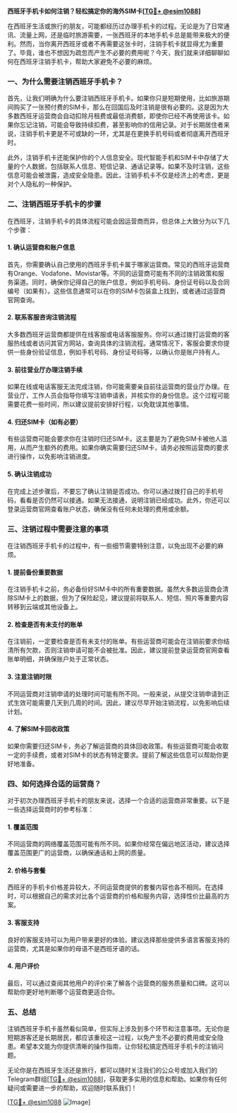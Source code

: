 **西班牙手机卡如何注销？轻松搞定你的海外SIM卡[[TG💪+ @esim1088](https://t.me/s/esim1088)]**

在西班牙生活或旅行的朋友，可能都经历过办理手机卡的过程。无论是为了日常通讯、流量上网，还是临时旅游需要，一张西班牙的本地手机卡总是能带来极大的便利。然而，当你离开西班牙或者不再需要这张卡时，注销手机卡就显得尤为重要了。毕竟，谁也不想因为疏忽而产生不必要的费用呢？今天，我们就来详细聊聊如何在西班牙注销手机卡，帮助大家避免不必要的麻烦。

### 一、为什么需要注销西班牙手机卡？

首先，让我们明确为什么要注销西班牙手机卡。如果你只是短期使用，比如旅游期间购买了一张预付费的SIM卡，那么在回国后及时注销是很有必要的。这是因为大多数西班牙运营商会自动扣除月租费或最低消费额，即使你已经不再使用该卡。如果你忘记注销，可能会导致持续扣费，甚至影响你的信用记录。对于长期居住者来说，注销手机卡更是不可或缺的一环，尤其是在更换手机号码或者彻底离开西班牙时。

此外，注销手机卡还能保护你的个人信息安全。现代智能手机和SIM卡中存储了大量的个人数据，包括联系人信息、短信记录、通话记录等。如果不及时注销，这些信息可能会被泄露，造成安全隐患。因此，注销手机卡不仅是经济上的考虑，更是对个人隐私的一种保护。

### 二、注销西班牙手机卡的步骤

在西班牙，注销手机卡的具体流程可能会因运营商而异，但总体上大致分为以下几个步骤：

#### 1. 确认运营商和账户信息

首先，你需要确认自己使用的西班牙手机卡属于哪家运营商。常见的西班牙运营商有Orange、Vodafone、Movistar等。不同的运营商可能有不同的注销政策和服务渠道。同时，确保你记得自己的账户信息，例如手机号码、身份证号码以及合同编号（如果有）。这些信息通常可以在你的SIM卡包装盒上找到，或者通过运营商官网查询。

#### 2. 联系客服咨询注销流程

大多数西班牙运营商都提供在线客服或电话客服服务。你可以通过拨打运营商的客服热线或者访问其官方网站，查询具体的注销流程。通常情况下，客服会要求你提供一些身份验证信息，例如手机号码、身份证号码等，以确认你是账户持有人。

#### 3. 前往营业厅办理注销手续

如果在线或电话客服无法完成注销，你可能需要亲自前往运营商的营业厅办理。在营业厅，工作人员会指导你填写注销申请表，并核实你的身份信息。这个过程可能需要花费一些时间，所以建议提前安排好行程，以免耽误其他事情。

#### 4. 归还SIM卡（如有必要）

有些运营商可能会要求你在注销时归还SIM卡。这主要是为了避免SIM卡被他人滥用，从而产生额外的费用。如果你确实需要归还SIM卡，请务必按照运营商的要求进行操作，以免影响注销进度。

#### 5. 确认注销成功

在完成上述步骤后，不要忘了确认注销是否成功。你可以通过拨打自己的手机号码，看看是否仍然可以接通。如果无法接通，说明注销已经成功。此外，你还可以登录运营商官网查看账户状态，确保没有任何未处理的费用或余额。

### 三、注销过程中需要注意的事项

在注销西班牙手机卡的过程中，有一些细节需要特别注意，以免出现不必要的麻烦。

#### 1. 提前备份重要数据

在注销手机卡之前，务必备份好SIM卡中的所有重要数据。虽然大多数运营商会清除SIM卡上的数据，但为了保险起见，建议提前将联系人、短信、照片等重要内容转移到云端或其他设备上。

#### 2. 检查是否有未支付的账单

在注销前，一定要检查是否有未支付的账单。有些运营商可能会在注销前要求你结清所有欠款，否则注销申请可能不会被批准。因此，建议提前登录运营商官网查看账单明细，并确保账户处于正常状态。

#### 3. 注意注销时限

不同运营商对注销申请的处理时间可能有所不同。一般来说，从提交注销申请到正式生效可能需要几天到几周的时间。因此，建议尽早开始注销流程，以免影响后续计划。

#### 4. 了解SIM卡回收政策

如果你需要归还SIM卡，务必了解运营商的具体回收政策。有些运营商可能会收取一定的手续费，或者对SIM卡的状态有特定要求。提前了解这些信息可以帮助你更好地准备。

### 四、如何选择合适的运营商？

对于初次办理西班牙手机卡的朋友来说，选择一个合适的运营商非常重要。以下是一些选择运营商时的参考标准：

#### 1. 覆盖范围

不同运营商的网络覆盖范围可能有所不同。如果你经常在偏远地区活动，建议选择覆盖范围更广的运营商，以确保通话和上网的质量。

#### 2. 价格与套餐

西班牙的手机卡价格差异较大，不同运营商提供的套餐内容也各不相同。在选择时，可以根据自己的需求对比各个运营商的价格和服务内容，选择性价比最高的方案。

#### 3. 客服支持

良好的客服支持可以为用户带来更好的体验。建议选择那些提供多语言客服支持的运营商，尤其是如果你的母语不是西班牙语的话。

#### 4. 用户评价

最后，可以通过查阅其他用户的评价来了解各个运营商的服务质量和口碑。这可以帮助你更好地判断哪个运营商更适合你。

### 五、总结

注销西班牙手机卡虽然看似简单，但实际上涉及到多个环节和注意事项。无论你是短期游客还是长期居民，都应该重视这一过程，以免产生不必要的费用或安全隐患。希望本文能为你提供清晰的操作指南，让你轻松搞定西班牙手机卡的注销问题。

无论你是在西班牙生活还是旅行，都可以随时关注我们的公众号或加入我们的Telegram群组[[TG💪+ @esim1088](https://t.me/s/esim1088)]，获取更多实用的信息和帮助。如果你有任何疑问或需要进一步的帮助，欢迎随时联系我们！

[[TG💪+ @esim1088](https://t.me/s/esim1088) ![Image](https://i.postimg.cc/4NQfJmqS/Snipaste-2025-05-13-00-14-12.png)]